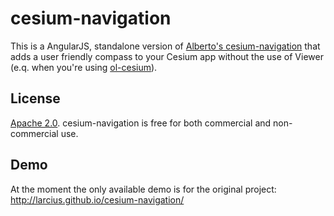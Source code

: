 # cesium-navigation
This is a AngularJS, standalone version of [Alberto's cesium-navigation](https://github.com/alberto-acevedo/cesium-navigation)
that adds a user friendly compass to your Cesium app without the use of Viewer
(e.q. when you're using [ol-cesium](https://github.com/openlayers/ol-cesium)).

## License

[Apache 2.0](http://www.apache.org/licenses/LICENSE-2.0.html).  cesium-navigation is free for both commercial and non-commercial use.


## Demo
At the moment the only available demo is for the original project: http://larcius.github.io/cesium-navigation/
